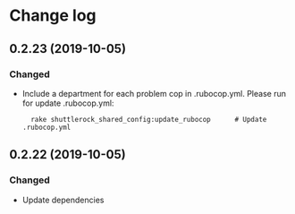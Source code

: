 # Change log

## 0.2.23 (2019-10-05)

### Changed
- Include a department for each problem cop in .rubocop.yml.
  Please run for update .rubocop.yml:
  ```
    rake shuttlerock_shared_config:update_rubocop      # Update .rubocop.yml
  ```

## 0.2.22 (2019-10-05)

### Changed

- Update dependencies
